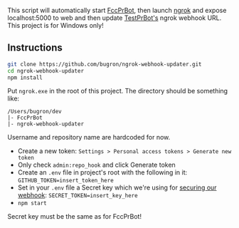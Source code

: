 This script will automatically start [FccPrBot](https://github.com/bugron/FccPrBot), then launch [ngrok](https://ngrok.com/) and expose localhost:5000 to web and then update [TestPrBot's](https://github.com/bugron/TestPrBot) ngrok webhook URL. This project is for Windows only!

## Instructions

```bash
git clone https://github.com/bugron/ngrok-webhook-updater.git
cd ngrok-webhook-updater
npm install
```
Put `ngrok.exe` in the root of this project. The directory should be something like:
```
/Users/bugron/dev
|- FccPrBot
|- ngrok-webhook-updater
```

Username and repository name are hardcoded for now.

-  Create a new token: `Settings > Personal access tokens > Generate new token`
-  Only check `admin:repo_hook` and click Generate token
-  Create an `.env` file in project's root with the following in it:
`GITHUB_TOKEN=insert_token_here`
-  Set in your `.env` file a Secret key which we're using for [securing our webhook](https://developer.github.com/webhooks/securing/):
`SECRET_TOKEN=insert_key_here`
-  `npm start`

Secret key must be the same as for FccPrBot!
